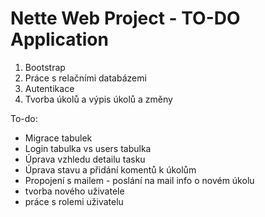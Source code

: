 Nette Web Project - TO-DO Application
=================
1. Bootstrap
2. Práce s relačními databázemi
2. Autentikace
3. Tvorba úkolů a výpis úkolů a změny


To-do: 
 - Migrace tabulek
 - Login tabulka vs users tabulka
 - Úprava vzhledu detailu tasku
 - Úprava stavu a přidání komentů k úkolům
 - Propojení s mailem - poslání na mail info o novém úkolu
 - tvorba nového uživatele
 - práce s rolemi uživatelu